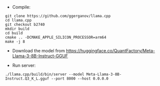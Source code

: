 * Compile:

```
git clone https://github.com/ggerganov/llama.cpp
cd llama.cpp
git checkout b2740
mkdir build
cd build
cmake .. -DCMAKE_APPLE_SILICON_PROCESSOR=arm64 
make -j 8
```

* Download the model from <https://huggingface.co/QuantFactory/Meta-Llama-3-8B-Instruct-GGUF>

* Run server:

```
./llama.cpp/build/bin/server --model Meta-Llama-3-8B-Instruct.Q3_K_L.gguf --port 8000 --host 0.0.0.0
```